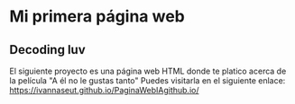 # Mi primera página web
## Decoding luv
El siguiente proyecto es una página web HTML donde te platico acerca de la película "A él no le gustas tanto" 
Puedes visitarla en el siguiente enlace: https://ivannaseut.github.io/PaginaWebIAgithub.io/



